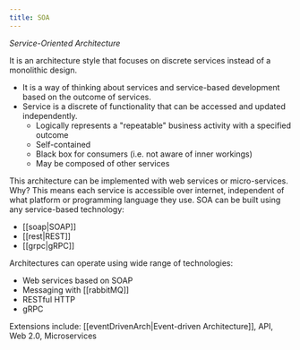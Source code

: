 ```yaml
---
title: SOA
---
```

*Service-Oriented Architecture*

It is an architecture style that focuses on discrete services instead of a monolithic design. 
- It is a way of thinking about services and service-based development based on the outcome of services.
- Service is a discrete of functionality that can be accessed and updated independently.
	- Logically represents a "repeatable" business activity with a specified outcome
	- Self-contained
	- Black box for consumers (i.e. not aware of inner workings)
	- May be composed of other services

This architecture can be implemented with web services or micro-services. Why? This means each service is accessible over internet, independent of what platform or programming language they use. SOA can be built using any service-based technology:
- [[soap|SOAP]]
- [[rest|REST]] 
- [[grpc|gRPC]]

Architectures can operate using wide range of technologies:
- Web services based on SOAP
- Messaging with [[rabbitMQ]]
- RESTful HTTP
- gRPC

Extensions include: [[eventDrivenArch|Event-driven Architecture]], API, Web 2.0, Microservices